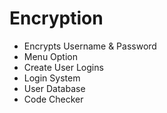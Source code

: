 # Encryption
 - Encrypts Username & Password
 - Menu Option
 - Create User Logins
 - Login System
 - User Database
 - Code Checker